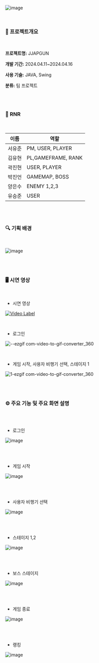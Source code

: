 
![image](https://github.com/PDA-JJAPGUN/JJAPGUN/assets/79782666/fe326a8c-e9f0-4d0b-b6e8-d78565fa577b)

<br>

### 📒 프로젝트개요

<br>

**프로젝트명:** JJAPGUN

**개발 기간:** 2024.04.11~2024.04.16

**사용 기술:** JAVA, Swing

**분류:** 팀 프로젝트

<br>
<br>

### 👥 RNR

<br>

|이름|역할|
|----|----|
|서유준|PM, USER, PLAYER|
|김유현|PL,GAMEFRAME, RANK|
|곽진현|USER, PLAYER|
|박진언|GAMEMAP, BOSS|
|양은수|ENEMY 1,2,3|
|유승준|USER|

<br>
<br>

### 🔍 기획 배경

<br>

  
![image](https://github.com/PDA-JJAPGUN/JJAPGUN/assets/79782666/61a845cd-7a62-4351-b049-f8fc40d0b9a5)

<br>
<br>


### 🖥️ 시연 영상

<br>


- 시연 영상

[![Video Label](http://img.youtube.com/vi/Wa8OuhzEfSo/0.jpg)](https://youtu.be/Wa8OuhzEfSo)

<br>

- 로그인

![--ezgif com-video-to-gif-converter_360](https://github.com/parkjineon/java-practice/assets/79782666/450e2aa8-a933-4e52-a61c-68cf1d9f896a)

<br>

- 게임 시작, 사용자 비행기 선택, 스테이지 1

![1-ezgif com-video-to-gif-converter_360](https://github.com/parkjineon/java-practice/assets/79782666/9dee7e51-114a-48a4-b4ae-02b43775aae4)

<br>

<br>


### ⚙️ 주요 기능 및 주요 화면 설명


<br>
<br>

- 로그인



![image](https://github.com/PDA-JJAPGUN/JJAPGUN/assets/79782666/2a4af21e-2c46-4291-b199-85605be07557)

<br>
<br>


- 게임 시작


![image](https://github.com/PDA-JJAPGUN/JJAPGUN/assets/79782666/21195f23-34cf-4738-9bce-88ad205fe1b6)

<br>
<br>

- 사용자 비행기 선택



![image](https://github.com/PDA-JJAPGUN/JJAPGUN/assets/79782666/07d99fbe-9b05-4500-9cc6-f24f3e68c432)

<br>
<br>

- 스테이지 1,2

![image](https://github.com/PDA-JJAPGUN/JJAPGUN/assets/79782666/1d218532-8fae-4def-a830-e00e79106194)

<br>
<br>


- 보스 스테이지

  

![image](https://github.com/PDA-JJAPGUN/JJAPGUN/assets/79782666/72768460-006a-48c2-8ce1-212ecbd65983)

<br>
<br>

- 게임 종료


![image](https://github.com/PDA-JJAPGUN/JJAPGUN/assets/79782666/84d594da-6497-4f49-9612-da8db07ba155)


<br>
<br>

- 랭킹


![image](https://github.com/PDA-JJAPGUN/JJAPGUN/assets/79782666/f4cfc7a2-fde3-4591-8b2f-aed2c0baa1f7)





